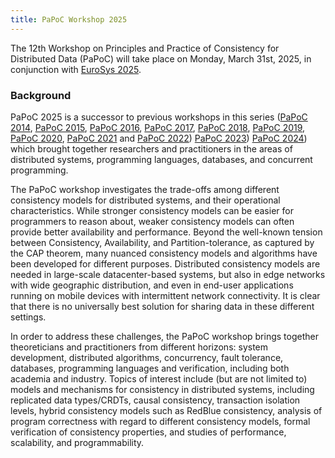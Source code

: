 ```yaml
---
title: PaPoC Workshop 2025
---
```


The 12th Workshop on Principles and Practice of Consistency for Distributed Data (PaPoC) will take place on Monday, March 31st, 2025, in conjunction with [EuroSys 2025](https://2025.eurosys.org).

### Background

PaPoC 2025 is a successor to previous workshops in this series 
([PaPoC 2014](http://eventos.fct.unl.pt/papec/), 
[PaPoC 2015](http://papoc.di.uminho.pt/), 
[PaPoC 2016](http://www2.ucsc.edu/papoc-2016/), 
[PaPoC 2017](http://software.imdea.org/Conferences/PAPOC17/program.shtml), 
[PaPoC 2018](https://papoc-workshop.github.io/2018/), 
[PaPoC 2019](https://novasys.di.fct.unl.pt/conferences/papoc19/), 
[PaPoC 2020](https://papoc-workshop.github.io/2020/),
[PaPoC 2021](https://papoc-workshop.github.io/2021/) and
[PaPoC 2022](https://papoc-workshop.github.io/2022/))
[PaPoC 2023](https://papoc-workshop.github.io/2023/))
[PaPoC 2024](https://papoc-workshop.github.io/2024/))
which brought together researchers and practitioners in the areas of distributed systems, programming languages, databases, and concurrent programming.

The PaPoC workshop investigates the trade-offs among different consistency models for distributed systems, and their operational characteristics. 
While stronger consistency models can be easier for programmers to reason about, weaker consistency models can often provide better availability and performance.
Beyond the well-known tension between Consistency, Availability, and Partition-tolerance, as captured by the CAP theorem, many nuanced consistency models and algorithms have been developed for different purposes. 
Distributed consistency models are needed in large-scale datacenter-based systems, but also in edge networks with wide geographic distribution, and even in end-user applications running on mobile devices with intermittent network connectivity.
It is clear that there is no universally best solution for sharing data in these different settings.

In order to address these challenges, the PaPoC workshop brings together theoreticians and practitioners from different horizons: system development, distributed algorithms, concurrency, fault tolerance, databases, programming languages and verification, including both academia and industry. 
Topics of interest include (but are not limited to) models and mechanisms for consistency in distributed systems, including replicated data types/CRDTs, causal consistency, transaction isolation levels, hybrid consistency models such as RedBlue consistency, analysis of program correctness with regard to different consistency models, formal verification of consistency properties, and studies of performance, scalability, and programmability.
